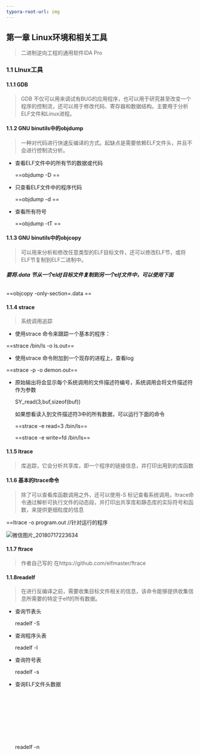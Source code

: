 ```yaml
---
typora-root-url: img
---
```


## 第一章 Linux环境和相关工具

> 二进制逆向工程的通用软件IDA Pro

### 1.1 LInux工具

#### 1.1.1 GDB
> GDB 不仅可以用来调试有BUG的应用程序，也可以用于研究甚至改变一个程序的控制流，还可以用于修改代码、寄存器和数据结构。主要用于分析ELF文件和Linux进程。

#### 1.1.2 GNU binutils中的objdump

> 一种对代码进行快速反编译的方式。起缺点是需要依赖ELF文件头，并且不会进行控制流分析。

- 查看ELF文件中的所有节的数据或代码

  ==objdump -D  <elf file>==

- 只查看ELF文件中的程序代码

  ==objdump -d  <elf file>==

- 查看所有符号

  ==objdump -tT <elf file>==

#### 1.1.3 GNU binutils中的objcopy

> 可以用来分析和修改任意类型的ELF目标文件，还可以修改ELF节，或将ELF节复制到ELF二进制中。

###### **要将.data 节从一个eldf目标文件复制到另一个elf文件中，可以使用下面**

==objcopy -only-section=.data <infile> <outfile>==

#### 1.1.4 strace

> 系统调用追踪

- 使用strace 命令来跟踪一个基本的程序：

 ==strace  /bin/ls -o ls.out==

- 使用strace 命令附加到一个现存的进程上，查看log

 ==strace -p <pid> -o demon.out==  

- 原始输出将会显示每个系统调用的文件描述符编号，系统调用会将文件描述符作为参数

  SY_read(3,buf,sizeof(buf))

  如果想看读入到文件描述符3中的所有数据，可以运行下面的命令

  ==strace -e read=3 /bin/ls==

  ==strace -e write=fd /bin/ls==

#### 1.1.5 ltrace

> 库追踪，它会分析共享库，即一个程序的链接信息，并打印出用到的库函数

#### 1.1.6 基本的ltrace命令
> 除了可以查看库函数调用之外，还可以使用-S 标记查看系统调用。ltrace命令通过解析可执行文件的动态段，并打印出共享库和静态库的实际符号和函数，来提供更细粒度的信息

   ==ltrace <program> -o program.out  //针对运行的程序

![微信图片_20180717223634](E:\mybook\binery\img\微信图片_20180717223634.png)

#### 1.1.7 ftrace

> 作者自己写的 在https://github.com/elfmaster/ftrace

#### 1.1.8readelf

> 在进行反编译之前，需要收集目标文件相关的信息，该命令能够提供收集信息所需要的特定于elf的所有数据。

- 查询节表头

  readelf -S <object>

- 查询程序头表

  readelf -l <object>

- 查询符号表

  readelf -s <object>

- 查询ELF文件头数据

  readelf -n <object>

- 查询重定位入口

  readelf -r <object>

- 查询动态段

  readelf -d <object>



#### 1.1.9 ERESI-ELF反编译系统的接口

> (http://www.eresi-project.org) 中含有许多linux二进制工具                                                                                                                                                                                                                                                                                                                                                                                                                                                                                                                                                                                                                                                                                                                                                                                                                                                                                                                                                                                                                                                                                                                                                                                                                                                                                                                                                                                                                                                                                                                                                                                                                                                                                                                                                                                                                                                                                                                                                                                                                                                                                                                                                                                                                                                                                                                                                                                                                                                                                                                                                                                                                                                                                                                                                                                                                                                                                                                                                                                                                                                                                                                                                                                                                                                                                                                                                                                                                                                                                                                                                                                                                                                                                                                                                                                                                                                                                                                                                                                                                                                                                                                                                                                                                                                                                                                                                                                                                                                                                                                                                                                                                                                                                                                                                                                                                                                                                                                                                                                                                                                                                                                                                                                                                                                                                                                                                                                                                                                                                                                                                                                                                                                                                                                                                                                                                                                                                                                                                                                                                                                                                                                                                                                                                                                                                                                                                                                                                                                                                                                                                                                                                                                                                                                                                                                                                                                                                                                                                                                                                                                                                                                                                                                                                                                                                                                                                                                                                                                                                                                                                                                                                                                                                                                                                                                                                                                                                                                                                                                                                                                                                                                                                                                                                                                                                                                                                                                                                                                                                                                                                                                                                                                                                                                                                                                                                                                                                                                                                                                                                                                                                                                                                                                                                                                                                                                                                                                                                                                                                                                                                                                                                                                                                                                                                                                                                                                                                                                                                                                                                                                                                                                                                                                                                                                                                                                                                                                                                                                                                                                                                                                                                                                                                                                                                                                                                                                                                                                                                                                                                                                                                                                                                                                                                                                                                                                                                                                                                                                                                                                                                                                                                                                                                                                                                                                                                                                                                                                                                                                                                                                                                                                                                                                                                                                                                                                                                                                                                                                                                                                                                                                                                                                                                                                                                                                                                                                                                                                                                                                                                                                

### 1.2 有用的设备和文件

> /proc入口对于黑客是很有用的

#### 1.2.1 /proc/<pid>/maps

> 这个文件保存了一个进程镜像的布局，通过展现每个内存映射来实现，展现的内容包括可执行文件，共享库、栈、堆和VDSO等。

![微信图片_20180717223653](/微信图片_20180717223653.png)

![微信图片_20180717223718](/微信图片_20180717223718.png)

#### 1.2.2 /proc/kcore

> 内核的动态核心文件
>
> GDB可以使用/proc/kcore来对内核进行调试和分析。

#### 1.2.3 /boot/System.map

> 包含了整个内核的所有符号

![微信图片_20180717223750](/微信图片_20180717223750.png)

#### 1.2.4 /proc/kallsyms

> 和System.map类似，其可以动态更新，如果动态安装内核模块，符号会自动添加到/proc/kallsyms中

#### 1.2.5 /proc/iomem

> 与/proc/<pid>/maps类似，不过他是跟系统内存相关的。例如想知道内核的text段所映射的物理内存位置，可以搜索kernel字符串，然后可以查看code/text段 、data段和bss段的相关内容

![微信图片_20180717223550](/微信图片_20180717223550.png)

#### 1.2.6 ECFS

> (extened core file snapshot) 扩展核心文件快照 是一项特殊的核心转储技术，专门为进程镜像的高级取证分析所设计。

### 1.3 链接器相关环境指针

> 动态加载器/链接器以及链接的概念，在程序链接、执行的过程中都是避不开的基本组成部分。需要特别理解：链接、重定向、动态加载的过程

#### 1.3.1 LD_PRELOAD环境变量

> 可以设置成一个指定库的路径，动态链接时候可以比其他的库有更高的优先级。这就允许预加载苦衷的函数和符号能够覆盖掉后续链接的库中的函数和符号。这在本质上就允许你通过重定向共享库函数来进行运行时修复。

#### 1.3.2 LD_SHOW_AUXV环境变量

> 这个环境变量可以通知程序加载器来展示程序运行时的辅助向量。辅助向量是放在程序栈上的信息。例如：想要获取进程镜像VDSO页的内存地址（也可以通过maps文件获取），就需要查询AT_SYSINFO

![微信图片_20180717225605](/微信图片_20180717225605.png)



#### 1.3.3 链接器脚本

> 链接器脚本是由链接器解释的，把程序划分为相应的节、内存和符号。默认链接器脚本可以使用
>
> ==ld -verbose==   查看 版本和具体内容

![微信图片_20180717230233](/微信图片_20180717230233.png)



gcc  可以通过 -T 标志来指定链接脚本

## 第二章 二进制格式
## 第三章 Linux进程追踪
## 第四章 ELF病毒技术-Linux/UNIX病毒
## 第五章 Linux 二进制保护
## 第六章 Linux下的ELF二进制取证分析
## 第七章 进程内存取证分析
## 第八章 ECFS --扩展核心文件快照技术
## 第九章 Linux/proc/kcore分析





